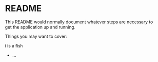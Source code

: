 # README

This README would normally document whatever steps are necessary to get the
application up and running.

Things you may want to cover:

i is a fish 

* ...
